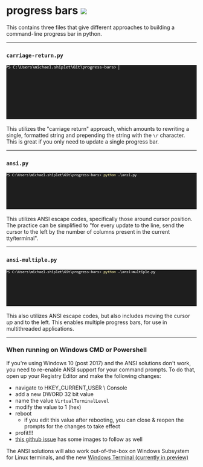 # progress bars [![](https://img.shields.io/badge/python-3.4+-blue.svg)](https://www.python.org/download/releases/3.4.0/)
This contains three files that give different approaches to building a command-line progress bar in python.

---

### `carriage-return.py`
![](gifs/carriage-return.gif)

This utilizes the "carriage return" approach, which amounts to rewriting a single, formatted string and prepending the string with the `\r` character. 
This is great if you only need to update a single progress bar.

---

### `ansi.py`
![](gifs/ansi.gif)

This utilizes ANSI escape codes, specifically those around cursor position. 
The practice can be simplified to "for every update to the line, send the cursor to the left by the number of columns present in the current tty/terminal".

---

### `ansi-multiple.py`
![](gifs/ansi-multiple.gif)

This also utilizes ANSI escape codes, but also includes moving the cursor _up_ and to the left. 
This enables multiple progress bars, for use in multithreaded applications.

---

### When running on Windows CMD or Powershell
If you're using Windows 10 (post 2017) and the ANSI solutions don't work, you need to re-enable ANSI support for your command prompts. 
To do that, open up your Registry Editor and make the following changes:
- navigate to HKEY_CURRENT_USER \ Console
- add a new DWORD 32 bit value
- name the value `VirtualTerminalLevel`
- modify the value to 1 (hex)
- reboot
    - if you edit this value after rebooting, you can close & reopen the prompts for the changes to take effect
- profit!!!
- [this github issue](https://github.com/ytdl-org/youtube-dl/issues/15758) has some images to follow as well

The ANSI solutions will also work out-of-the-box on Windows Subsystem for Linux terminals, 
and the new [Windows Terminal (currently in preview)](https://www.microsoft.com/en-us/p/windows-terminal-preview/9n0dx20hk701?activetab=pivot:overviewtab)
